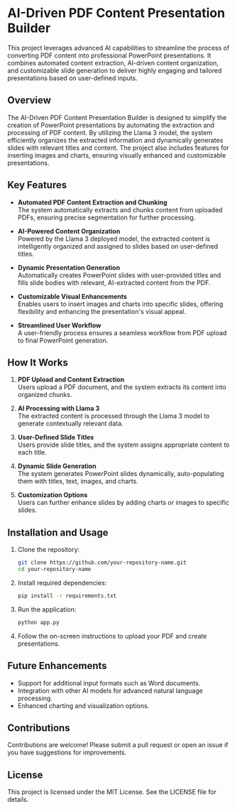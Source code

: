 
# AI-Driven PDF Content Presentation Builder

This project leverages advanced AI capabilities to streamline the process of converting PDF content into professional PowerPoint presentations. It combines automated content extraction, AI-driven content organization, and customizable slide generation to deliver highly engaging and tailored presentations based on user-defined inputs.

## Overview

The AI-Driven PDF Content Presentation Builder is designed to simplify the creation of PowerPoint presentations by automating the extraction and processing of PDF content. By utilizing the Llama 3 model, the system efficiently organizes the extracted information and dynamically generates slides with relevant titles and content. The project also includes features for inserting images and charts, ensuring visually enhanced and customizable presentations.

## Key Features

- **Automated PDF Content Extraction and Chunking**  
  The system automatically extracts and chunks content from uploaded PDFs, ensuring precise segmentation for further processing.

- **AI-Powered Content Organization**  
  Powered by the Llama 3 deployed model, the extracted content is intelligently organized and assigned to slides based on user-defined titles.

- **Dynamic Presentation Generation**  
  Automatically creates PowerPoint slides with user-provided titles and fills slide bodies with relevant, AI-extracted content from the PDF.

- **Customizable Visual Enhancements**  
  Enables users to insert images and charts into specific slides, offering flexibility and enhancing the presentation's visual appeal.

- **Streamlined User Workflow**  
  A user-friendly process ensures a seamless workflow from PDF upload to final PowerPoint generation.

## How It Works

1. **PDF Upload and Content Extraction**  
   Users upload a PDF document, and the system extracts its content into organized chunks.

2. **AI Processing with Llama 3**  
   The extracted content is processed through the Llama 3 model to generate contextually relevant data.

3. **User-Defined Slide Titles**  
   Users provide slide titles, and the system assigns appropriate content to each title.

4. **Dynamic Slide Generation**  
   The system generates PowerPoint slides dynamically, auto-populating them with titles, text, images, and charts.

5. **Customization Options**  
   Users can further enhance slides by adding charts or images to specific slides.

## Installation and Usage

1. Clone the repository:
   ```bash
   git clone https://github.com/your-repository-name.git
   cd your-repository-name
   ```

2. Install required dependencies:
   ```bash
   pip install -r requirements.txt
   ```

3. Run the application:
   ```bash
   python app.py
   ```

4. Follow the on-screen instructions to upload your PDF and create presentations.

## Future Enhancements

- Support for additional input formats such as Word documents.
- Integration with other AI models for advanced natural language processing.
- Enhanced charting and visualization options.

## Contributions

Contributions are welcome! Please submit a pull request or open an issue if you have suggestions for improvements.

## License

This project is licensed under the MIT License. See the LICENSE file for details.
